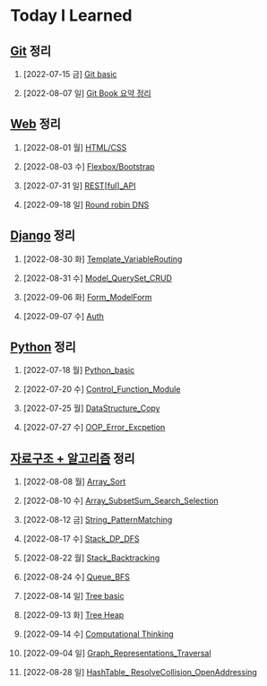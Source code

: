 # Today I Learned

## [Git](/Git) 정리

1. [2022-07-15 금] [Git basic](./Git/0715_Git_basic.md)

2. [2022-08-07 일] [Git Book 요약 정리](https://github.com/kimsixsue/CS-Study/blob/master/kimsixsue/Git_GitHub.md)

## [Web](/Web) 정리

1. [2022-08-01 월] [HTML/CSS](./Web/0801_HTML_CSS.md)

2. [2022-08-03 수] [Flexbox/Bootstrap](./Web/0803_Flexbox_Bootstrap.md)

3. [2022-07-31 일] [REST[ful]_API](https://github.com/kimsixsue/CS-Study/blob/master/kimsixsue/RESTful_API.md)

4. [2022-09-18 일] [Round robin DNS](https://github.com/kimsixsue/CS-Study/blob/master/kimsixsue/Round_robin_DNS.md)

## [Django](/Django) 정리

1. [2022-08-30 화] [Template_VariableRouting](./Django/0830_Django_Template_VariableRouting.md)

2. [2022-08-31 수] [Model_QuerySet_CRUD](./Django/0831_Django_Model_QuerySet_CRUD.md)

3. [2022-09-06 화] [Form_ModelForm](./Django/0906_Django_Form_ModelForm.md)

4. [2022-09-07 수] [Auth](./Django/0907_Django_Auth.md)


## [Python](/Python) 정리

1. [2022-07-18 월] [Python_basic](/Python/0718_Python_basic.md)

2. [2022-07-20 수] [Control_Function_Module](/Python/0720_control_function_module.md)

3. [2022-07-25 월] [DataStructure_Copy](/Python/0725_data_structure_copy.md)

4. [2022-07-27 수] [OOP_Error_Excpetion](/Python/0727_OOP_error_exception.md)

## [자료구조 + 알고리즘](/Algorithm) 정리

1. [2022-08-08 월] [Array_Sort](./Algorithm/0808_Array_Sort.md)

2. [2022-08-10 수] [Array_SubsetSum_Search_Selection](./Algorithm/0810_Array_SubsetSum_Search_Selection.md)

3. [2022-08-12 금] [String_PatternMatching](./Algorithm/0812_String_PatternMatching.md)

4. [2022-08-17 수] [Stack_DP_DFS](./Algorithm/0817_Stack_DP_DFS.md)

5. [2022-08-22 월] [Stack_Backtracking](./Algorithm/0822_Stack_Backtracking.md)

6. [2022-08-24 수] [Queue_BFS](./Algorithm/0824_Queue_BFS.md)

7. [2022-08-14 일] [Tree basic](https://github.com/kimsixsue/CS-Study/blob/master/kimsixsue/Tree.md)

8. [2022-09-13 화] [Tree Heap](./Algorithm/0913_Tree_Heap.md)

9. [2022-09-14 수] [Computational Thinking](./Algorithm/0914_ComputationalThinking.md)

10. [2022-09-04 일] [Graph_Representations_Traversal](https://github.com/kimsixsue/CS-Study/blob/master/kimsixsue/Graph_Representations_Traversal.md)

11. [2022-08-28 일] [HashTable_ ResolveCollision_OpenAddressing](https://github.com/kimsixsue/CS-Study/blob/master/kimsixsue/Open_Addressing.md)


